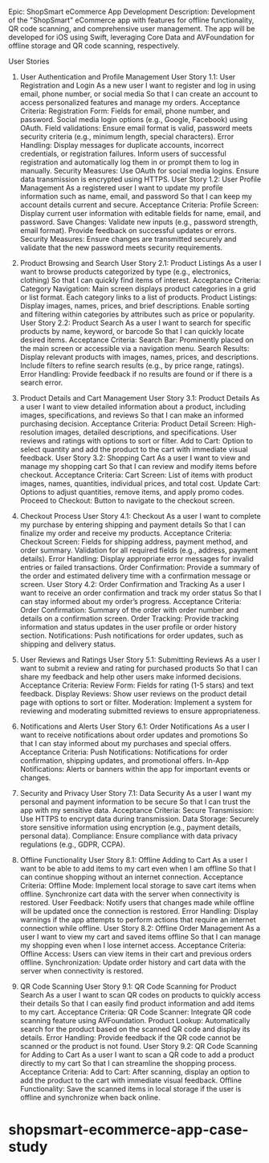 Epic: ShopSmart eCommerce App Development
Description: Development of the "ShopSmart" eCommerce app with features for offline functionality, QR code scanning, and comprehensive user management. The app will be developed for iOS using Swift, leveraging Core Data and AVFoundation for offline storage and QR code scanning, respectively.

User Stories
1. User Authentication and Profile Management
User Story 1.1: User Registration and Login
As a new user
I want to register and log in using email, phone number, or social media
So that I can create an account to access personalized features and manage my orders.
Acceptance Criteria:
Registration Form:
Fields for email, phone number, and password.
Social media login options (e.g., Google, Facebook) using OAuth.
Field validations: Ensure email format is valid, password meets security criteria (e.g., minimum length, special characters).
Error Handling:
Display messages for duplicate accounts, incorrect credentials, or registration failures.
Inform users of successful registration and automatically log them in or prompt them to log in manually.
Security Measures:
Use OAuth for social media logins.
Ensure data transmission is encrypted using HTTPS.
User Story 1.2: User Profile Management
As a registered user
I want to update my profile information such as name, email, and password
So that I can keep my account details current and secure.
Acceptance Criteria:
Profile Screen:
Display current user information with editable fields for name, email, and password.
Save Changes:
Validate new inputs (e.g., password strength, email format).
Provide feedback on successful updates or errors.
Security Measures:
Ensure changes are transmitted securely and validate that the new password meets security requirements.

2. Product Browsing and Search
User Story 2.1: Product Listings
As a user
I want to browse products categorized by type (e.g., electronics, clothing)
So that I can quickly find items of interest.
Acceptance Criteria:
Category Navigation:
Main screen displays product categories in a grid or list format.
Each category links to a list of products.
Product Listings:
Display images, names, prices, and brief descriptions.
Enable sorting and filtering within categories by attributes such as price or popularity.
User Story 2.2: Product Search
As a user
I want to search for specific products by name, keyword, or barcode
So that I can quickly locate desired items.
Acceptance Criteria:
Search Bar:
Prominently placed on the main screen or accessible via a navigation menu.
Search Results:
Display relevant products with images, names, prices, and descriptions.
Include filters to refine search results (e.g., by price range, ratings).
Error Handling:
Provide feedback if no results are found or if there is a search error.

3. Product Details and Cart Management
User Story 3.1: Product Details
As a user
I want to view detailed information about a product, including images, specifications, and reviews
So that I can make an informed purchasing decision.
Acceptance Criteria:
Product Detail Screen:
High-resolution images, detailed descriptions, and specifications.
User reviews and ratings with options to sort or filter.
Add to Cart:
Option to select quantity and add the product to the cart with immediate visual feedback.
User Story 3.2: Shopping Cart
As a user
I want to view and manage my shopping cart
So that I can review and modify items before checkout.
Acceptance Criteria:
Cart Screen:
List of items with product images, names, quantities, individual prices, and total cost.
Update Cart:
Options to adjust quantities, remove items, and apply promo codes.
Proceed to Checkout:
Button to navigate to the checkout screen.

4. Checkout Process
User Story 4.1: Checkout
As a user
I want to complete my purchase by entering shipping and payment details
So that I can finalize my order and receive my products.
Acceptance Criteria:
Checkout Screen:
Fields for shipping address, payment method, and order summary.
Validation for all required fields (e.g., address, payment details).
Error Handling:
Display appropriate error messages for invalid entries or failed transactions.
Order Confirmation:
Provide a summary of the order and estimated delivery time with a confirmation message or screen.
User Story 4.2: Order Confirmation and Tracking
As a user
I want to receive an order confirmation and track my order status
So that I can stay informed about my order’s progress.
Acceptance Criteria:
Order Confirmation:
Summary of the order with order number and details on a confirmation screen.
Order Tracking:
Provide tracking information and status updates in the user profile or order history section.
Notifications:
Push notifications for order updates, such as shipping and delivery status.

5. User Reviews and Ratings
User Story 5.1: Submitting Reviews
As a user
I want to submit a review and rating for purchased products
So that I can share my feedback and help other users make informed decisions.
Acceptance Criteria:
Review Form:
Fields for rating (1-5 stars) and text feedback.
Display Reviews:
Show user reviews on the product detail page with options to sort or filter.
Moderation:
Implement a system for reviewing and moderating submitted reviews to ensure appropriateness.

6. Notifications and Alerts
User Story 6.1: Order Notifications
As a user
I want to receive notifications about order updates and promotions
So that I can stay informed about my purchases and special offers.
Acceptance Criteria:
Push Notifications:
Notifications for order confirmation, shipping updates, and promotional offers.
In-App Notifications:
Alerts or banners within the app for important events or changes.

7. Security and Privacy
User Story 7.1: Data Security
As a user
I want my personal and payment information to be secure
So that I can trust the app with my sensitive data.
Acceptance Criteria:
Secure Transmission:
Use HTTPS to encrypt data during transmission.
Data Storage:
Securely store sensitive information using encryption (e.g., payment details, personal data).
Compliance:
Ensure compliance with data privacy regulations (e.g., GDPR, CCPA).

8. Offline Functionality
User Story 8.1: Offline Adding to Cart
As a user
I want to be able to add items to my cart even when I am offline
So that I can continue shopping without an internet connection.
Acceptance Criteria:
Offline Mode:
Implement local storage to save cart items when offline.
Synchronize cart data with the server when connectivity is restored.
User Feedback:
Notify users that changes made while offline will be updated once the connection is restored.
Error Handling:
Display warnings if the app attempts to perform actions that require an internet connection while offline.
User Story 8.2: Offline Order Management
As a user
I want to view my cart and saved items offline
So that I can manage my shopping even when I lose internet access.
Acceptance Criteria:
Offline Access:
Users can view items in their cart and previous orders offline.
Synchronization:
Update order history and cart data with the server when connectivity is restored.

9. QR Code Scanning
User Story 9.1: QR Code Scanning for Product Search
As a user
I want to scan QR codes on products to quickly access their details
So that I can easily find product information and add items to my cart.
Acceptance Criteria:
QR Code Scanner:
Integrate QR code scanning feature using AVFoundation.
Product Lookup:
Automatically search for the product based on the scanned QR code and display its details.
Error Handling:
Provide feedback if the QR code cannot be scanned or the product is not found.
User Story 9.2: QR Code Scanning for Adding to Cart
As a user
I want to scan a QR code to add a product directly to my cart
So that I can streamline the shopping process.
Acceptance Criteria:
Add to Cart:
After scanning, display an option to add the product to the cart with immediate visual feedback.
Offline Functionality:
Save the scanned items in local storage if the user is offline and synchronize when back online.

# shopsmart-ecommerce-app-case-study
